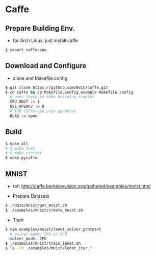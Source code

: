 # Caffe

## Prepare Building Env.
- for Arch Linux, just install caffe
```sh
$ yaourt caffe-cpu
```
 
## Download and Configure
- clone and Makefile.config
```sh
$ git clone https://github.com/BVLC/caffe.git
$ cd caffe && cp Makefile.config.example Makefile.config
  # uses these to make building simpler
  CPU_ONLY := 1
  USE_OPENCV := 0
  # AUR caffe-cpu uses openblas
  BLAS := open
```

## Build
```sh
$ make all
# $ make test
# $ make runtest
$ make pycaffe
```

## MNIST
- ref: http://caffe.berkeleyvision.org/gathered/examples/mnist.html

- Prepare Datasets
```sh
$ ./data/mnist/get_mnist.sh
$ ./examples/mnist/create_mnist.sh
```

- Train
```sh
$ vim examples/mnist/lenet_solver.prototxt
  # solver mode: CPU or GPU
  solver_mode: CPU
$ ./examples/mnist/train_lenet.sh
$ ls -lh ./examples/mnist/lenet_iter_*
```
